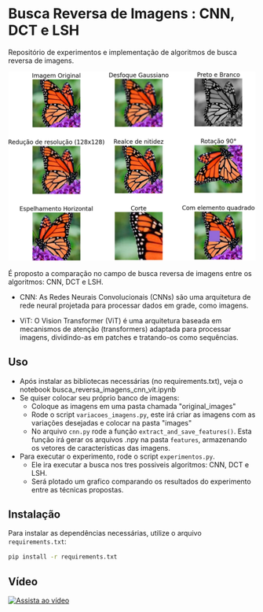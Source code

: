 # Busca Reversa de Imagens : CNN, DCT e LSH

Repositório de experimentos e implementação de algoritmos de busca reversa de imagens.

![alt text](borboleta_transformacoes.png)

É proposto a comparação no campo de busca reversa de imagens entre os algoritmos: CNN, DCT e LSH.

- CNN: As Redes Neurais Convolucionais (CNNs) são uma arquitetura de rede neural projetada para processar dados em grade, como imagens.

- ViT: O Vision Transformer (ViT) é uma arquitetura baseada em mecanismos de atenção (transformers) adaptada para processar imagens, dividindo-as em patches e tratando-os como sequências.

## Uso
- Após instalar as bibliotecas necessárias (no requirements.txt), veja o notebook busca_reversa_imagens_cnn_vit.ipynb
- Se quiser colocar seu próprio banco de imagens:
    - Coloque as imagens em uma pasta chamada "original_images"
    - Rode o script `variacoes_imagens.py`, este irá criar as imagens com as variações desejadas e colocar na pasta "images"
    - No arquivo `cnn.py` rode a função `extract_and_save_features()`. Esta função irá gerar os arquivos .npy na pasta `features`, armazenando os vetores de características das imagens.
- Para executar o experimento, rode o script `experimentos.py`.
    - Ele ira executar a busca nos tres possiveis algoritmos: CNN, DCT e LSH.
    - Será plotado um grafico comparando os resultados do experimento entre as técnicas propostas.

## Instalação

Para instalar as dependências necessárias, utilize o arquivo `requirements.txt`:

```bash
pip install -r requirements.txt
```
## Vídeo

[![Assista ao vídeo](https://img.youtube.com/vi/BmoBQtc0Fs8/0.jpg)](https://www.youtube.com/watch?v=BmoBQtc0Fs8)

